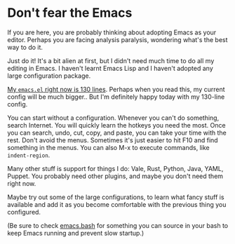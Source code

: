 # Don't fear the Emacs

If you are here, you are probably thinking about adopting Emacs as your editor.
Perhaps you are facing analysis paralysis, wondering what's the best way to do it.

Just do it!
It's a bit alien at first, but I didn't need much time to do all my editing in Emacs.
I haven't learnt Emacs Lisp and I haven't adopted any large configuration package.

[My `emacs.el` right now is 130 lines](https://github.com/alexpdp7/alexpdp7/blob/4cbc783bbe406051bbcf88995316c9994518cbd9/emacs/emacs.el).
Perhaps when you read this, my current config will be much bigger..
But I'm definitely happy today with my 130-line config.

You can start without a configuration.
Whenever you can't do something, search Internet.
You will quickly learn the hotkeys you need the most.
Once you can search, undo, cut, copy, and paste, you can take your time with the rest.
Don't avoid the menus.
Sometimes it's just easier to hit F10 and find something in the menus.
You can also M-x to execute commands, like `indent-region`.

Many other stuff is support for things I do: Vale, Rust, Python, Java, YAML, Puppet.
You probably need other plugins, and maybe you don't need them right now.

Maybe try out some of the large configurations, to learn what fancy stuff is available and add it as you become comfortable with the previous thing you configured.

(Be sure to check [emacs.bash](https://github.com/alexpdp7/alexpdp7/blob/master/emacs/emacs.bash) for something you can source in your bash to keep Emacs running and prevent slow startup.)
